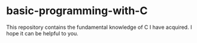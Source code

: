 # basic-programming-with-C
This repository contains the fundamental knowledge of C I have acquired. I hope it can be helpful to you.
